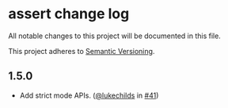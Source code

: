 # assert change log

All notable changes to this project will be documented in this file.

This project adheres to [Semantic Versioning](http://semver.org/).

## 1.5.0

* Add strict mode APIs. \([@lukechilds](https://github.com/lukechilds) in [\#41](https://github.com/browserify/commonjs-assert/pull/41)\)


